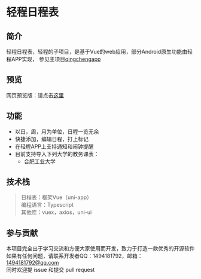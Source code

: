 # 轻程日程表

## 简介

轻程日程表，轻程的子项目，是基于Vue的web应用，部分Android原生功能由轻程APP实现，
参见主项目[qingchengapp](https://gitee.com/beicause/qingchengapp)

## 预览

网页预览版：请点击[这里](https://qingcheng.asia/cld/)

## 功能

- 以日，周，月为单位，日程一览无余
- 快捷添加，编辑日程，打上标记
- 在轻程APP上支持通知和闹钟提醒
- 目前支持导入下列大学的教务课表：
  - 合肥工业大学

## 技术栈

> 日程表：框架Vue（uni-app）  
编程语言：Typescript  
其他库：vuex，axios，uni-ui

## 参与贡献

本项目完全出于学习交流和方便大家使用而开发，致力于打造一款优秀的开源软件   
如果有任何问题，请联系开发者QQ：1494181792，邮箱：1494181792@qq.com  
同时欢迎提 issue 和提交 pull request